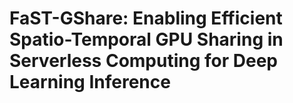 # FaST-GShare: Enabling Efficient Spatio-Temporal GPU Sharing in Serverless Computing for Deep Learning Inference
